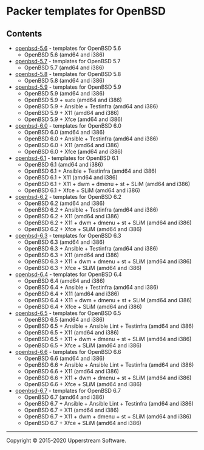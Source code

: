 # Packer templates for OpenBSD

## Contents

* [openbsd-5.6](openbsd-5.6/README.mdown) - templates for OpenBSD 5.6
	* OpenBSD 5.6 (amd64 and i386)
* [openbsd-5.7](openbsd-5.7/README.mdown) - templates for OpenBSD 5.7
	* OpenBSD 5.7 (amd64 and i386)
* [openbsd-5.8](openbsd-5.8/README.mdown) - templates for OpenBSD 5.8
	* OpenBSD 5.8 (amd64 and i386)
* [openbsd-5.9](openbsd-5.9/README.mdown) - templates for OpenBSD 5.9
	* OpenBSD 5.9 (amd64 and i386)
	* OpenBSD 5.9 + `sudo` (amd64 and i386)
	* OpenBSD 5.9 + Ansible + Testinfra (amd64 and i386)
	* OpenBSD 5.9 + X11 (amd64 and i386)
	* OpenBSD 5.9 + Xfce (amd64 and i386)
* [openbsd-6.0](openbsd-6.0/README.mdown) - templates for OpenBSD 6.0
	* OpenBSD 6.0 (amd64 and i386)
	* OpenBSD 6.0 + Ansible + Testinfra (amd64 and i386)
	* OpenBSD 6.0 + X11 (amd64 and i386)
	* OpenBSD 6.0 + Xfce (amd64 and i386)
* [openbsd-6.1](openbsd-6.1/README.mdown) - templates for OpenBSD 6.1
	* OpenBSD 6.1 (amd64 and i386)
	* OpenBSD 6.1 + Ansible + Testinfra (amd64 and i386)
	* OpenBSD 6.1 + X11 (amd64 and i386)
	* OpenBSD 6.1 + X11 + dwm + dmenu + st + SLiM (amd64 and i386)
	* OpenBSD 6.1 + Xfce + SLiM (amd64 and i386)
* [openbsd-6.2](openbsd-6.2/README.mdown) - templates for OpenBSD 6.2
	* OpenBSD 6.2 (amd64 and i386)
	* OpenBSD 6.2 + Ansible + Testinfra (amd64 and i386)
	* OpenBSD 6.2 + X11 (amd64 and i386)
	* OpenBSD 6.2 + X11 + dwm + dmenu + st + SLiM (amd64 and i386)
	* OpenBSD 6.2 + Xfce + SLiM (amd64 and i386)
* [openbsd-6.3](openbsd-6.3/README.mdown) - templates for OpenBSD 6.3
	* OpenBSD 6.3 (amd64 and i386)
	* OpenBSD 6.3 + Ansible + Testinfra (amd64 and i386)
	* OpenBSD 6.3 + X11 (amd64 and i386)
	* OpenBSD 6.3 + X11 + dwm + dmenu + st + SLiM (amd64 and i386)
	* OpenBSD 6.3 + Xfce + SLiM (amd64 and i386)
* [openbsd-6.4](openbsd-6.4/README.mdown) - templates for OpenBSD 6.4
	* OpenBSD 6.4 (amd64 and i386)
	* OpenBSD 6.4 + Ansible + Testinfra (amd64 and i386)
	* OpenBSD 6.4 + X11 (amd64 and i386)
	* OpenBSD 6.4 + X11 + dwm + dmenu + st + SLiM (amd64 and i386)
	* OpenBSD 6.4 + Xfce + SLiM (amd64 and i386)
* [openbsd-6.5](openbsd-6.5/README.mdown) - templates for OpenBSD 6.5
	* OpenBSD 6.5 (amd64 and i386)
	* OpenBSD 6.5 + Ansible + Ansible Lint + Testinfra (amd64 and i386)
	* OpenBSD 6.5 + X11 (amd64 and i386)
	* OpenBSD 6.5 + X11 + dwm + dmenu + st + SLiM (amd64 and i386)
	* OpenBSD 6.5 + Xfce + SLiM (amd64 and i386)
* [openbsd-6.6](openbsd-6.6/README.mdown) - templates for OpenBSD 6.6
	* OpenBSD 6.6 (amd64 and i386)
	* OpenBSD 6.6 + Ansible + Ansible Lint + Testinfra (amd64 and i386)
	* OpenBSD 6.6 + X11 (amd64 and i386)
	* OpenBSD 6.6 + X11 + dwm + dmenu + st + SLiM (amd64 and i386)
	* OpenBSD 6.6 + Xfce + SLiM (amd64 and i386)
* [openbsd-6.7](openbsd-6.7/README.mdown) - templates for OpenBSD 6.7
	* OpenBSD 6.7 (amd64 and i386)
	* OpenBSD 6.7 + Ansible + Ansible Lint + Testinfra (amd64 and i386)
	* OpenBSD 6.7 + X11 (amd64 and i386)
	* OpenBSD 6.7 + X11 + dwm + dmenu + st + SLiM (amd64 and i386)
	* OpenBSD 6.7 + Xfce + SLiM (amd64 and i386)

- - -

Copyright &copy; 2015-2020 Upperstream Software.
